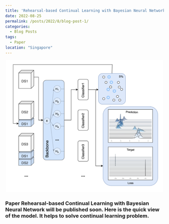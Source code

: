 ```yaml
---
title: 'Rehearsal-based Continual Learning with Bayesian Neural Network' 
date: 2022-08-25
permalink: /posts/2022/8/blog-post-1/
categories:
  - Blog Posts
tags:
  - Paper
location: "Singapore"
---
```

<div align = 'center'>
<img src='/images/our_model.png' width = "500" >
</div>

### Paper Rehearsal-based Continual Learning with Bayesian Neural Network will be published soon. Here is the quick view of the model. It helps to solve continual learning problem.